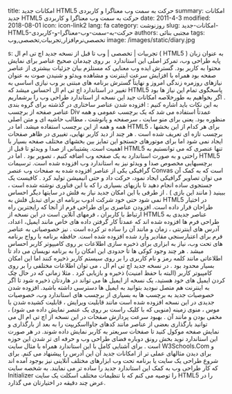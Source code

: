 title: امکانات جدید HTML5  حرکت به سمت وب معناگرا و کاربردی
summary: امکانات جدید HTML5  حرکت به سمت وب معناگرا و کاربردی
date: 2011-4-3
modified: 2018-08-01
icon:  icon-link2
lang: fa
category: روزنوشت
slug: امکانات-جدید-HTML5-حرکت-به-سمت-وب-معناگرا-و-کاربردی
authors: مجتبی بنائی
tags: تخصصی‌نرم‌افزار,تجربیات,تخصصی,وب
image: /images/static/diary.jpg

s: تجربیات | تخصصی | وب تا قبل از نسخه جدید اچ تی ام ال ( HTML5 ) به عنوان زبان پایه طراحی وب،  تمرکز اصلی این استاندارد  بر روی چیدمان صحیح  عناصر برای نمایش محتوا به کاربر بود.  گسترش ایده وب معنایی که مستلزم بیان جزئیات بیشتری از عناصر صفحه بود همراه با افزایش سرعت اینترنت و مشاهده ویدئو و شنیدن صوت به عنوان نیازهای روزمره زندگی امروز و نهایتاً گسترش برنامه های مبتنی بر وب نیازی اساسی به تغییر در استاندارد اچ تی ام ال احساس میشد که HTML5 پاسخگوی تمام این نیاز ها بود .  اگر بخواهیم به طورخلاصه امکانات جید این نسخه از استاندارد طراحی وب را برشماریم به این نکات باید اشاره کنیم :   افزوده شدن عناصر      ساختاری    در گذشته برای گروه بندی عناصر صفحه از برچسب Div عمدتاً استفاده می شد که یک برچسب عمومی و همه منظوره بود. یعنی برای منو سایت ، سرصفحه و پانوشت ، مطالب حاشیه ای و متن اصلی همه و همه از این برچسب استفاده میشد. اما در HTML5 برای هر کدام از این بخشها ، برچسب تازه ای تعریف شده است . هر چند از دید کاربر نهایی، تغییری در ظاهر صفحات ایجاد نمی شود اما برای موتورهای جستجو این تمایز بین بخشهای مختلف صفحه بسیار با اهمیت است.    پشتیبانی از صدا  و ویدئو   تا قبل از HTML5 تنها عنصری که می توانستیم به راحتی و به صورت استاندارد به یک صفحه وب اضافه کنیم ، تصویر بود . اما در HTML5 برچسبهایی مخصوص صدا و ویدئو نیز به استاندارد وب افزوده شده است.   ترسیمات گرافیکی   یکی از عناصر افزوده شده به صفحات وب عنصر Convas است که به کمک آن می توان تصاویر گرافیکی ایجاد نمود، حرکت داد و حتی انیمیشن تولید کرد . کافیست یک جستجوی ساده انجام دهید تا بازیهای بسیاری را که با این فناوری نوشته شده است ، ببینید ( مانند این بازی ) . از طرفی با این امکان جدید نیاز به فلش در سایتها دیگر احساس نمی شود حتی خود شرکت ادوب برنامه ای برای تبدیل فلش به HTML5 در اختیار طراحان قرار داده است.   افزودن عناصری برای طراحی      فرم   از آنجا که رایجترین راه ارتباط با کاربران ، فرمهای آنلاین است در این نسخه از HTML5 عناصر جدیدی به طراحی فرم ها افزوده شده اند که عمدتاً کار گرفتن داده های خاص مانند ایمیل، اعداد، آدرس های اینترنتی ، زمان و مانند آن را ساده تر کرده است . نیز خصوصیاتی به عناصر فرم برای اعتبارسنجی مقادیر وارد شده افزوده شده است.    حافظه برنامه    با رواج برنامه های تحت وب، نیاز به ابزاری برای ذخیره سازی اطلاعات بر روی کامیپوتر کاربر احساس میشد . هر چند وجود کوکی ها تا حدودی این امکان را به برنامه نویسان می داد تا اطلاعاتی مانند کلمه رمز و نام کاربری را بر روی سیستم کاربر ذخیره کنند اما این امکان بسیار محدود بود . در نسخه جدید اچ تی ام ال ، می توان اطلاعات مختلفی را بر روی کامپیوتر کاربر (البته با حفظ امنیت) ذخیره و بازیابی کرد . مثلا زمانی که در حال چک کردن ایمیل های خود هستید، یک نسخه از ایمیل ها می تواند در هاردتان ذخیره شود تا اگر به اینترنت هم متصل نبودید بتوانید به ایمیل ها دسترسی داشته باشید.   افزوده شدن خصوصیات      جدید به برچسب ها   به بسیاری از برچسب های استاندارد وب، خصوصیات جدیدی در این نسخه افزوده شده است مانند قابلیت ویرایش ، قابلیت کشیده شدن با موس ، منوی زمینه (منویی که با کلیک راست بر روی یک عنصر نمایش داده می شود) ، مخفی بودن و مانند آن .   بهبود سرعت پردازش      صفحات   در این نسخه از اچ تی ام ال می توانید بارگذاری  بعضی از عناصر مانند کدهای جاوااسکریپت را به بعد از بارگذاری و نمایش صفحه موکول کنید تا صفحات سریعتر به کاربر نمایش داده شوند.   در هر صورت این استاندارد نوید بخش رونق دوباره فضای طراحی وب و حرفه ای تر شدن این حوزه است . برای آشنایی کامل با این استاندارد همراه با مثال سایت W3Schools.Com   و برای دیدن مثالهای عملی تر از امکانات جدید آن این آدرس را پیشنهاد می کنم.   برای شروع طراحی یک سایت یا برنامه تحت وب ابزارهای مختلف آنلاینی نیز بوجود آمده اند که کار طراحی وب به کمک این استاندارد جدید را ساده تر می نمایند. به شخصه سایت Initializer را توصیه می کنم که با تنظیمات مختلف اسکلت یک سایت  HTML5 را در عرض چند دقیقه در اختیارتان می گذارد.